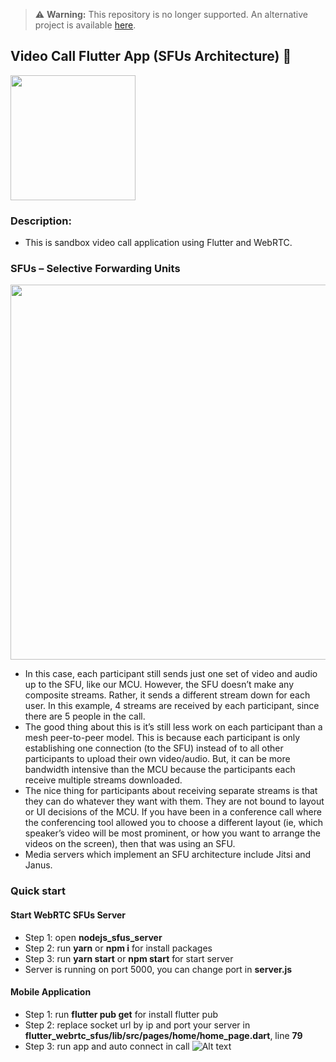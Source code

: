 > :warning: **Warning:** This repository is no longer supported. An alternative project is available [here](https://github.com/lambiengcode/waterbus).

## Video Call Flutter App (SFUs Architecture) 📱

<img src="https://github.com/hongvinhmobile/flutter_webrtc_sfus/blob/master/screenshots/result.jpg?raw=true" width="200px" />

### Description:
- This is sandbox video call application using Flutter and WebRTC.

### SFUs – Selective Forwarding Units
<img src="https://lh4.googleusercontent.com/puUKv2ve5bkx88wUhb_OG7ydimoSi74_hXT1akU7YUzmrSg29arhlhwWdg5e6x03KhBwnt_7OD0qVOYNfq-U3tpjVgDAwGMkzklVuUWp-jcNXUzPXFWJgD9oowQHWSVu5NxZtwB4" width="600px"/>

- In this case, each participant still sends just one set of video and audio up to the SFU, like our MCU. However, the SFU doesn’t make any composite streams. Rather, it sends a different stream down for each user. In this example, 4 streams are received by each participant, since there are 5 people in the call.
- The good thing about this is it’s still less work on each participant than a mesh peer-to-peer model. This is because each participant is only establishing one connection (to the SFU) instead of to all other participants to upload their own video/audio. But, it can be more bandwidth intensive than the MCU because the participants each receive multiple streams downloaded.
- The nice thing for participants about receiving separate streams is that they can do whatever they want with them. They are not bound to layout or UI decisions of the MCU. If you have been in a conference call where the conferencing tool allowed you to choose a different layout (ie, which speaker’s video will be most prominent, or how you want to arrange the videos on the screen), then that was using an SFU.
- Media servers which implement an SFU architecture include Jitsi and Janus.

### Quick start

#### Start WebRTC SFUs Server
- Step 1: open **nodejs_sfus_server**
- Step 2: run **yarn** or **npm i** for install packages
- Step 3: run **yarn start** or **npm start** for start server
- Server is running on port 5000, you can change port in **server.js**

#### Mobile Application
- Step 1: run **flutter pub get** for install flutter pub
- Step 2: replace socket url by ip and port your server in **flutter_webrtc_sfus/lib/src/pages/home/home_page.dart**, line **79**
- Step 3: run app and auto connect in call
    ![Alt text](https://res.cloudinary.com/demo/image/upload/sample.jpg)
